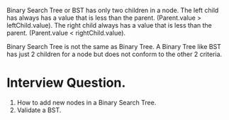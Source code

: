 Binary Search Tree or BST has only two children in a node.
The left child has always has a value that is less than the parent. (Parent.value > leftChild.value).
The right child always has a value that is less than the parent. (Parent.value < rightChild.value).

Binary Search Tree is not the same as Binary Tree.
A Binary Tree like BST has just 2 children for a node but does not conform to the other 2 criteria.

# Interview Question.
1. How to add new nodes in a Binary Search Tree.
2. Validate a BST.